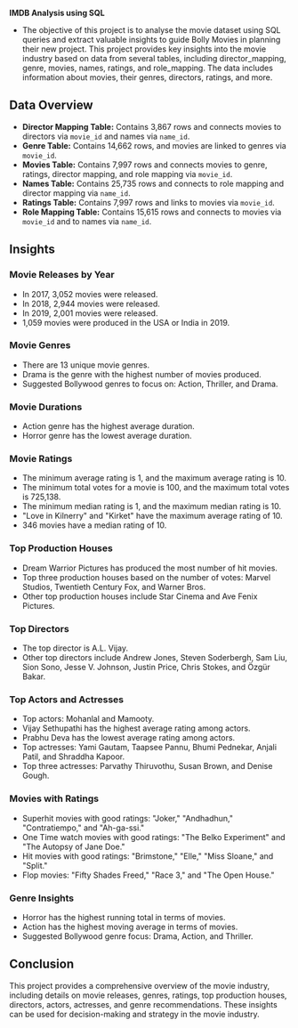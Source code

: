 **IMDB Analysis using SQL**
-  The objective of this project is to analyse the movie dataset using SQL queries and extract valuable insights to guide Bolly Movies in planning their new project. 
This project provides key insights into the movie industry based on data from several tables, including director_mapping, genre, movies, names, ratings, and role_mapping. The data includes information about movies, their genres, directors, ratings, and more.

## Data Overview

- **Director Mapping Table:** Contains 3,867 rows and connects movies to directors via `movie_id` and names via `name_id`.
- **Genre Table:** Contains 14,662 rows, and movies are linked to genres via `movie_id`.
- **Movies Table:** Contains 7,997 rows and connects movies to genre, ratings, director mapping, and role mapping via `movie_id`.
- **Names Table:** Contains 25,735 rows and connects to role mapping and director mapping via `name_id`.
- **Ratings Table:** Contains 7,997 rows and links to movies via `movie_id`.
- **Role Mapping Table:** Contains 15,615 rows and connects to movies via `movie_id` and to names via `name_id`.

## Insights

### Movie Releases by Year

- In 2017, 3,052 movies were released.
- In 2018, 2,944 movies were released.
- In 2019, 2,001 movies were released.
- 1,059 movies were produced in the USA or India in 2019.

### Movie Genres

- There are 13 unique movie genres.
- Drama is the genre with the highest number of movies produced.
- Suggested Bollywood genres to focus on: Action, Thriller, and Drama.

### Movie Durations

- Action genre has the highest average duration.
- Horror genre has the lowest average duration.

### Movie Ratings

- The minimum average rating is 1, and the maximum average rating is 10.
- The minimum total votes for a movie is 100, and the maximum total votes is 725,138.
- The minimum median rating is 1, and the maximum median rating is 10.
- "Love in Kilnerry" and "Kirket" have the maximum average rating of 10.
- 346 movies have a median rating of 10.

### Top Production Houses

- Dream Warrior Pictures has produced the most number of hit movies.
- Top three production houses based on the number of votes: Marvel Studios, Twentieth Century Fox, and Warner Bros.
- Other top production houses include Star Cinema and Ave Fenix Pictures.

### Top Directors

- The top director is A.L. Vijay.
- Other top directors include Andrew Jones, Steven Soderbergh, Sam Liu, Sion Sono, Jesse V. Johnson, Justin Price, Chris Stokes, and Özgür Bakar.

### Top Actors and Actresses

- Top actors: Mohanlal and Mamooty.
- Vijay Sethupathi has the highest average rating among actors.
- Prabhu Deva has the lowest average rating among actors.
- Top actresses: Yami Gautam, Taapsee Pannu, Bhumi Pednekar, Anjali Patil, and Shraddha Kapoor.
- Top three actresses: Parvathy Thiruvothu, Susan Brown, and Denise Gough.

### Movies with Ratings

- Superhit movies with good ratings: "Joker," "Andhadhun," "Contratiempo," and "Ah-ga-ssi."
- One Time watch movies with good ratings: "The Belko Experiment" and "The Autopsy of Jane Doe."
- Hit movies with good ratings: "Brimstone," "Elle," "Miss Sloane," and "Split."
- Flop movies: "Fifty Shades Freed," "Race 3," and "The Open House."

### Genre Insights

- Horror has the highest running total in terms of movies.
- Action has the highest moving average in terms of movies.
- Suggested Bollywood genre focus: Drama, Action, and Thriller.

## Conclusion

This project provides a comprehensive overview of the movie industry, including details on movie releases, genres, ratings, top production houses, directors, actors, actresses, and genre recommendations. These insights can be used for decision-making and strategy in the movie industry.
